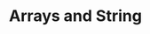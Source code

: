 ---
layout: default
title: Arrays and String
parent: Leetcode
nav_order: 3
has_children: true
permalink: /docs/leetcode/arrays-and-string/overview
---